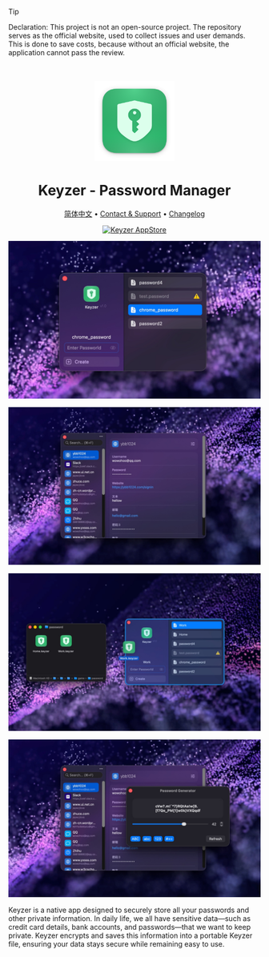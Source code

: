 <!--idoc:ignore:start-->
> [!TIP]
> Declaration: This project is not an open-source project. The repository serves as the official website, used to collect issues and user demands. This is done to save costs, because without an official website, the application cannot pass the review.
<!--idoc:ignore:end-->

<div align="center">
  <br />
  <br />
  <img src="./assets/logo.png" width="160" height="160">
  <h1>
    Keyzer - Password Manager
  </h1>
  <!--rehype:style=border: 0;-->
  <p>
    <a href="./README.zh.md">简体中文</a> • 
    <a target="_blank" href="https://github.com/jaywcjlove/keyzer/issues/new?template=bug_report.yml">Contact & Support</a> • 
    <a href="./CHANGELOG.md">Changelog</a>
  </p>
  <p>
    <a target="_blank" href="https://apps.apple.com/app/Keyzer/6500434773" title="Keyzer for macOS">
      <img alt="Keyzer AppStore" src="https://jaywcjlove.github.io/sb/download/macos.svg" height="51">
    </a>
  </p>
</div>

![](./assets/screenshots-1.jpg)

![](./assets/screenshots-2.jpg)

![](./assets/screenshots-3.jpg)

![](./assets/screenshots-4.jpg)

Keyzer is a native app designed to securely store all your passwords and other private information.
In daily life, we all have sensitive data—such as credit card details, bank accounts, and passwords—that we want to keep private.
Keyzer encrypts and saves this information into a portable Keyzer file, ensuring your data stays secure while remaining easy to use.